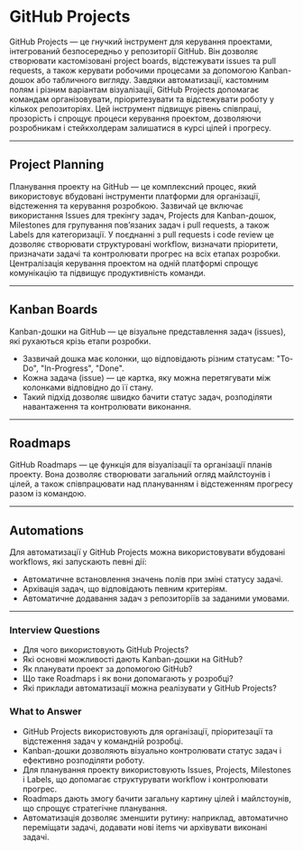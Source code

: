 # GitHub Projects

GitHub Projects — це гнучкий інструмент для керування проектами, інтегрований безпосередньо у репозиторії GitHub. Він дозволяє створювати кастомізовані project boards, відстежувати issues та pull requests, а також керувати робочими процесами за допомогою Kanban-дошок або табличного вигляду.
Завдяки автоматизації, кастомним полям і різним варіантам візуалізації, GitHub Projects допомагає командам організовувати, пріоритезувати та відстежувати роботу у кількох репозиторіях.
Цей інструмент підвищує рівень співпраці, прозорість і спрощує процеси керування проектом, дозволяючи розробникам і стейкхолдерам залишатися в курсі цілей і прогресу.

---

## Project Planning

Планування проекту на GitHub — це комплексний процес, який використовує вбудовані інструменти платформи для організації, відстеження та керування розробкою.
Зазвичай це включає використання Issues для трекінгу задач, Projects для Kanban-дошок, Milestones для групування пов’язаних задач і pull requests, а також Labels для категоризації.
У поєднанні з pull requests і code review це дозволяє створювати структуровані workflow, визначати пріоритети, призначати задачі та контролювати прогрес на всіх етапах розробки.
Централізація керування проектом на одній платформі спрощує комунікацію та підвищує продуктивність команди.

---

## Kanban Boards

Kanban-дошки на GitHub — це візуальне представлення задач (issues), які рухаються крізь етапи розробки.

- Зазвичай дошка має колонки, що відповідають різним статусам: "To-Do", "In-Progress", "Done".
- Кожна задача (issue) — це картка, яку можна перетягувати між колонками відповідно до її стану.
- Такий підхід дозволяє швидко бачити статус задач, розподіляти навантаження та контролювати виконання.

---

## Roadmaps

GitHub Roadmaps — це функція для візуалізації та організації планів проекту.
Вона дозволяє створювати загальний огляд майлстоунів і цілей, а також співпрацювати над плануванням і відстеженням прогресу разом із командою.

---

## Automations

Для автоматизації у GitHub Projects можна використовувати вбудовані workflows, які запускають певні дії:

- Автоматичне встановлення значень полів при зміні статусу задачі.
- Архівація задач, що відповідають певним критеріям.
- Автоматичне додавання задач з репозиторіїв за заданими умовами.

---

### Interview Questions

- Для чого використовують GitHub Projects?
- Які основні можливості дають Kanban-дошки на GitHub?
- Як планувати проект за допомогою GitHub?
- Що таке Roadmaps і як вони допомагають у розробці?
- Які приклади автоматизації можна реалізувати у GitHub Projects?

### What to Answer

- GitHub Projects використовують для організації, пріоритезації та відстеження задач у командній розробці.
- Kanban-дошки дозволяють візуально контролювати статус задач і ефективно розподіляти роботу.
- Для планування проекту використовують Issues, Projects, Milestones і Labels, що допомагає структурувати workflow і контролювати прогрес.
- Roadmaps дають змогу бачити загальну картину цілей і майлстоунів, що спрощує стратегічне планування.
- Автоматизація дозволяє зменшити рутину: наприклад, автоматично переміщати задачі, додавати нові items чи архівувати виконані задачі.
